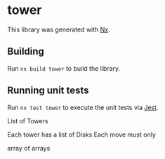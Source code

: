 # tower

This library was generated with [Nx](https://nx.dev).

## Building

Run `nx build tower` to build the library.

## Running unit tests

Run `nx test tower` to execute the unit tests via [Jest](https://jestjs.io).

List of Towers

Each tower has a list of Disks
Each move must only

array of arrays
